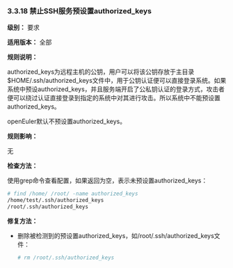 ### 3.3.18 禁止SSH服务预设置authorized_keys

**级别：** 要求

**适用版本：** 全部

**规则说明：** 

authorized_keys为远程主机的公钥，用户可以将该公钥存放于主目录$HOME/.ssh/authorized_keys文件中，用于公钥认证便可以直接登录系统。如果系统中预设authorized_keys，并且服务端开启了公私钥认证的登录方式，攻击者便可以绕过认证直接登录到指定的系统中对其进行攻击。所以系统中不能预设置authorized_keys。

openEuler默认不预设置authorized_keys。

**规则影响：**

无

**检查方法：**

使用grep命令查看配置，如果返回为空，表示未预设置authorized_keys：

```bash
# find /home/ /root/ -name authorized_keys 
/home/test/.ssh/authorized_keys
/root/.ssh/authorized_keys
```

**修复方法：**

- 删除被检测到的预设置authorized_keys，如/root/.ssh/authorized_keys文件：

  ```bash
  # rm /root/.ssh/authorized_keys
  ```